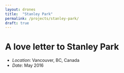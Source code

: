 ```yaml
---
layout: drones
title:  "Stanley Park"
permalink: /projects/stanley-park/
draft: true
---
```


# A love letter to Stanley Park

- *Location*: Vancouver, BC, Canada
- *Date*: May 2016




